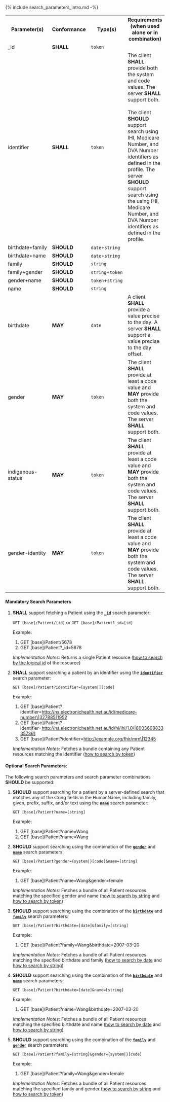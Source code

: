 {% include search_parameters_intro.md -%}
<table class="list">
<tbody>
  <tr>
    <th>Parameter(s)</th>
    <th>Conformance </th>
    <th>Type(s)</th>
    <th>Requirements (when used alone or in combination)</th>
  </tr>
  <tr>
        <td>_id</td>
        <td><b>SHALL</b></td>
        <td><code>token</code></td>
        <td></td>
  </tr>
  <tr>
        <td>identifier</td>
        <td><b>SHALL</b></td>
        <td><code>token</code></td>
        <td>The client <b>SHALL</b> provide both the system and code values. The server <b>SHALL</b> support both. <br/><br/> The client <b>SHOULD</b> support search using IHI, Medicare Number, and DVA Number identifiers as defined in the profile. The server <b>SHOULD</b> support search using the using IHI, Medicare Number, and DVA Number identifiers as defined in the profile.</td>
  </tr>
  <tr>
        <td>birthdate+family</td>
        <td><b>SHOULD</b></td>
        <td><code>date</code>+<code>string</code></td>
        <td></td>
  </tr>
  <tr>
        <td>birthdate+name</td>
        <td><b>SHOULD</b></td>
        <td><code>date</code>+<code>string</code></td>
        <td></td>
  </tr>
  <tr>
        <td>family</td>
        <td><b>SHOULD</b></td>
        <td><code>string</code></td>
        <td></td>
  </tr>
  <tr>
        <td>family+gender</td>
        <td><b>SHOULD</b></td>
        <td><code>string</code>+<code>token</code></td>
        <td></td>
  </tr>
  <tr>
        <td>gender+name</td>
        <td><b>SHOULD</b></td>
        <td><code>token</code>+<code>string</code></td>
        <td></td>
  </tr>
  <tr>
        <td>name</td>
        <td><b>SHOULD</b></td>
        <td><code>string</code></td>
        <td></td>
  </tr>
  <tr>
        <td>birthdate</td>
        <td><b>MAY</b></td>
        <td><code>date</code></td>
        <td>A client <b>SHALL</b> provide a value precise to the day. A server <b>SHALL</b> support a value precise to the day offset.</td>
  </tr>
  <tr>
        <td>gender</td>
        <td><b>MAY</b></td>
        <td><code>token</code></td>
        <td>The client <b>SHALL</b> provide at least a code value and <b>MAY</b> provide both the system and code values. The server <b>SHALL</b> support both.</td>
  </tr>
  <tr>
        <td>indigenous-status</td>
        <td><b>MAY</b></td>
        <td><code>token</code></td>
        <td>The client <b>SHALL</b> provide at least a code value and <b>MAY</b> provide both the system and code values. The server <b>SHALL</b> support both.</td>
  </tr>
  <tr>
        <td>gender-identity</td>
        <td><b>MAY</b></td>
        <td><code>token</code></td>
        <td>The client <b>SHALL</b> provide at least a code value and <b>MAY</b> provide both the system and code values. The server <b>SHALL</b> support both.</td>
  </tr>
 </tbody>
</table>


#### Mandatory Search Parameters

1. **SHALL** support fetching a Patient using the **[`_id`](https://hl7.org/fhir/R4/patient.html#search)** search parameter:
    
    `GET [base]/Patient/[id]` or `GET [base]/Patient?_id=[id]`

    Example:
    
      1. GET [base]/Patient/5678
      1. GET [base]/Patient?_id=5678

    *Implementation Notes:* Returns a single Patient resource ([how to search by the logical id](http://hl7.org/fhir/R4/references.html#logical) of the resource)

1. **SHALL** support searching a patient by an identifier using the **[`identifier`](https://hl7.org/fhir/R4/patient.html#search)** search parameter:
    
    `GET [base]/Patient?identifier=[system|][code]`

    Example:
    
      1. GET [base]/Patient?identifier=http://ns.electronichealth.net.au/id/medicare-number\|32788511952
      1. GET [base]/Patient?identifier=http://ns.electronichealth.net.au/id/hi/ihi/1.0\|8003608833357361
      1. GET [base]/Patient?identifier=http://example.org/fhir/mrn\|12345

    *Implementation Notes:* Fetches a bundle containing any Patient resources matching the identifier ([how to search by token](http://hl7.org/fhir/R4/search.html#token))


#### Optional Search Parameters:

The following search parameters and search parameter combinations **SHOULD** be supported:

1. **SHOULD** support searching for a patient by a server-defined search that matches any of the string fields in the HumanName, including family, given, prefix, suffix, and/or text using the **[`name`](https://hl7.org/fhir/R4/patient.html#search)** search parameter:
    
    `GET [base]/Patient?name=[string]`

    Example:
    
      1. GET [base]/Patient?name=Wang
      1. GET [base]/Patient?name=Wang


1. **SHOULD** support searching using the combination of the **[`gender`](https://hl7.org/fhir/R4/patient.html#search)** and **[`name`](https://hl7.org/fhir/R4/patient.html#search)** search parameters:
    
    `GET [base]/Patient?gender={system|}[code]&name=[string]`

    Example:
    
      1. GET [base]/Patient?name=Wang&amp;gender=female

    *Implementation Notes:* Fetches a bundle of all Patient resources matching the specified gender and name ([how to search by string](http://hl7.org/fhir/R4/search.html#string) and [how to search by token](http://hl7.org/fhir/R4/search.html#token))



1. **SHOULD** support searching using the combination of the **[`birthdate`](https://hl7.org/fhir/R4/patient.html#search)** and **[`family`](https://hl7.org/fhir/R4/patient.html#search)** search parameters:
    
    `GET [base]/Patient?birthdate=[date]&family=[string]`

    Example:
    
      1. GET [base]/Patient?family=Wang&amp;birthdate=2007-03-20

    *Implementation Notes:* Fetches a bundle of all Patient resources matching the specified birthdate and family ([how to search by date](http://hl7.org/fhir/R4/search.html#date) and [how to search by string](http://hl7.org/fhir/R4/search.html#string))

1. **SHOULD** support searching using the combination of the **[`birthdate`](https://hl7.org/fhir/R4/patient.html#search)** and **[`name`](https://hl7.org/fhir/R4/patient.html#search)** search parameters:
    
    `GET [base]/Patient?birthdate=[date]&name=[string]`

    Example:
    
      1. GET [base]/Patient?name=Wang&amp;birthdate=2007-03-20

    *Implementation Notes:* Fetches a bundle of all Patient resources matching the specified birthdate and name ([how to search by date](http://hl7.org/fhir/R4/search.html#date) and [how to search by string](http://hl7.org/fhir/R4/search.html#string))

1. **SHOULD** support searching using the combination of the **[`family`](https://hl7.org/fhir/R4/patient.html#search)** and **[`gender`](https://hl7.org/fhir/R4/patient.html#search)** search parameters:
    
    `GET [base]/Patient?family=[string]&gender={system|}[code]`

    Example:
    
      1. GET [base]/Patient?family=Wang&amp;gender=female

    *Implementation Notes:* Fetches a bundle of all Patient resources matching the specified family and gender ([how to search by string](http://hl7.org/fhir/R4/search.html#string) and [how to search by token](http://hl7.org/fhir/R4/search.html#token))
